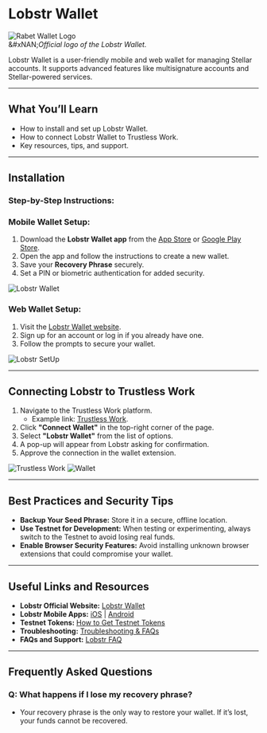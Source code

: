 # Lobstr Wallet

![Rabet Wallet Logo](../images/lobstr-logo.png)\
&#xNAN;_&#x4F;fficial logo of the Lobstr Wallet._

Lobstr Wallet is a user-friendly mobile and web wallet for managing Stellar accounts. It supports advanced features like multisignature accounts and Stellar-powered services.

***

## **What You’ll Learn**

* How to install and set up Lobstr Wallet.
* How to connect Lobstr Wallet to Trustless Work.
* Key resources, tips, and support.

***

## **Installation**

### **Step-by-Step Instructions:**

### **Mobile Wallet Setup:**

1. Download the **Lobstr Wallet app** from the [App Store](https://apps.apple.com) or [Google Play Store](https://play.google.com).
2. Open the app and follow the instructions to create a new wallet.
3. Save your **Recovery Phrase** securely.
4. Set a PIN or biometric authentication for added security.

![Lobstr Wallet](../images/lobstr-preview.png)

### **Web Wallet Setup:**

1. Visit the [Lobstr Wallet website](https://lobstr.co/).
2. Sign up for an account or log in if you already have one.
3. Follow the prompts to secure your wallet.

![Lobstr SetUp](../images/lobstr-setup.png)

***

## **Connecting Lobstr to Trustless Work**

1. Navigate to the Trustless Work platform.
   * Example link: [Trustless Work](https://dapp.trustlesswork.com/).
2. Click **"Connect Wallet"** in the top-right corner of the page.
3. Select **"Lobstr Wallet"** from the list of options.
4. A pop-up will appear from Lobstr asking for confirmation.
5. Approve the connection in the wallet extension.

![Trustless Work](../images/trustless-work.png) ![Wallet](../images/wallet-select.png)

***

## **Best Practices and Security Tips**

* **Backup Your Seed Phrase:** Store it in a secure, offline location.
* **Use Testnet for Development:** When testing or experimenting, always switch to the Testnet to avoid losing real funds.
* **Enable Browser Security Features:** Avoid installing unknown browser extensions that could compromise your wallet.

***

## **Useful Links and Resources**

* **Lobstr Official Website:** [Lobstr Wallet](https://lobstr.co/)
* **Lobstr Mobile Apps:** [iOS](https://apps.apple.com) | [Android](https://play.google.com)
* **Testnet Tokens:** [How to Get Testnet Tokens](../../../trustless-work-dapp/testnet-tokens.md)
* **Troubleshooting:** [Troubleshooting & FAQs](../troubleshooting.md)
* **FAQs and Support:** [Lobstr FAQ](https://lobstr.co/faq)

***

## **Frequently Asked Questions**

### **Q: What happens if I lose my recovery phrase?**

* Your recovery phrase is the only way to restore your wallet. If it’s lost, your funds cannot be recovered.
